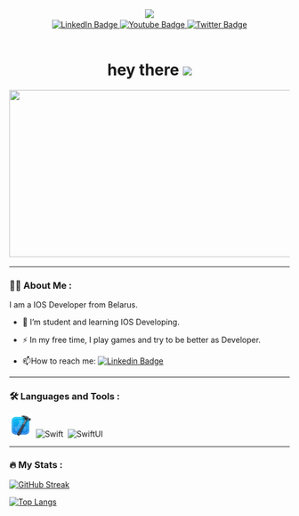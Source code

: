 <div id="header" align="center">
  <img src="https://media.giphy.com/media/QWawolwel5mTnhJ9gH/giphy.gif" width="100"/>

<div id="badges">
  <a href="https://www.linkedin.com/in/andrey-hudik-4a4a33231/">
    <img src="https://img.shields.io/badge/LinkedIn-blue?style=for-the-badge&logo=linkedin&logoColor=white" alt="LinkedIn Badge"/>
  </a>
  <a href="https://www.instagram.com/an.ter.o/">
    <img src="https://img.shields.io/badge/Instagram-pink?style=for-the-badge&logo=instagram&logoColor=white" alt="Youtube Badge"/>
  </a>
  <a href="https://twitter.com/ShadowPlayer234">
    <img src="https://img.shields.io/badge/Twitter-blue?style=for-the-badge&logo=twitter&logoColor=white" alt="Twitter Badge"/>
  </a>
</div>
<img src="https://komarev.com/ghpvc/?username=ShadowPlayer34&style=flat-square&color=blue" alt=""/>
<h1>
  hey there
  <img src="https://media.giphy.com/media/hvRJCLFzcasrR4ia7z/giphy.gif" width="30px"/>
</h1>
</div>
<div align="center">
  <img src="https://media.giphy.com/media/dWesBcTLavkZuG35MI/giphy.gif" width="600" height="300"/>
</div>

---

### :man_technologist: About Me :
I am a IOS Developer from Belarus.
- :telescope: I’m student and learning IOS Developing.

- :zap: In my free time, I play games and try to be better as Developer.

- :mailbox:How to reach me: [![Linkedin Badge](https://img.shields.io/badge/-LINKEDIN-blue?style=flat&logo=Linkedin&logoColor=white)](https://www.linkedin.com/in/andrey-hudik-4a4a33231/)

---

### :hammer_and_wrench: Languages and Tools :
<div>
  <img src="https://github.com/devicons/devicon/blob/master/icons/xcode/xcode-original.svg" title="Xcode" alt="Xcode" width="40" height="40"/>&nbsp;
  <img src="https://img.icons8.com/color/48/000000/swift.png" title="Swift" alt="Swift" width="40" height="40"/>&nbsp;
  <img src="https://img.icons8.com/color/48/000000/swiftui.png" title="SwiftUI" alt="SwiftUI" width="40" height="40"/>&nbsp;
</div>

---

### :fire: My Stats :
[![GitHub Streak](http://github-readme-streak-stats.herokuapp.com?user=ShadowPlayer34&theme=tokyonight)](https://git.io/streak-stats)
<!--  -->
[![Top Langs](https://github-readme-stats.vercel.app/api/top-langs/?username=ShadowPlayer34)](https://github.com/anuraghazra/github-readme-stats)

